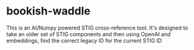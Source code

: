 # bookish-waddle
This is an AI/Numpy powered STIG cross-reference tool.  It's designed to take an older set of STIG components and then using OpenAI and embeddings, find the correct legacy ID for the current STIG ID
